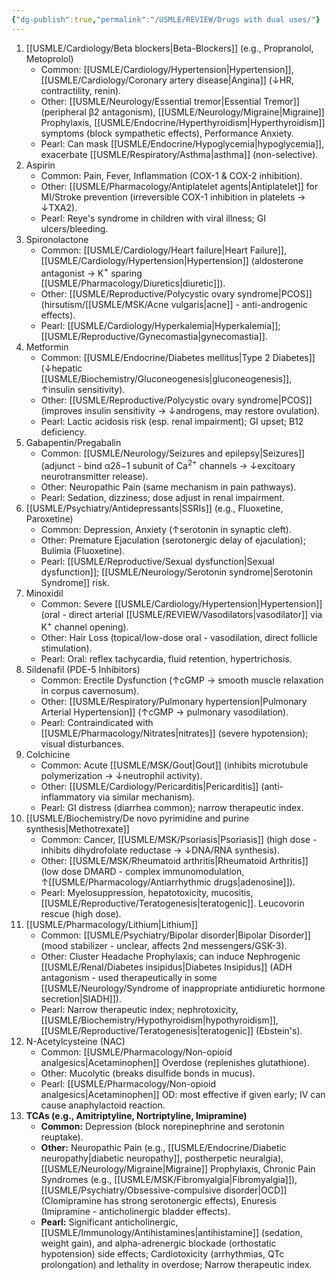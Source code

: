 ```yaml
---
{"dg-publish":true,"permalink":"/USMLE/REVIEW/Drugs with dual uses/"}
---
```


1. [[USMLE/Cardiology/Beta blockers\|Beta-Blockers]] (e.g., Propranolol, Metoprolol)
	* Common: [[USMLE/Cardiology/Hypertension\|Hypertension]], [[USMLE/Cardiology/Coronary artery disease\|Angina]] (↓HR, contractility, renin).
	* Other: [[USMLE/Neurology/Essential tremor\|Essential Tremor]] (peripheral β2​ antagonism), [[USMLE/Neurology/Migraine\|Migraine]] Prophylaxis, [[USMLE/Endocrine/Hyperthyroidism\|Hyperthyroidism]] symptoms (block sympathetic effects), Performance Anxiety.
	* Pearl: Can mask [[USMLE/Endocrine/Hypoglycemia\|hypoglycemia]], exacerbate [[USMLE/Respiratory/Asthma\|asthma]] (non-selective).
2. Aspirin
	* Common: Pain, Fever, Inflammation (COX-1 & COX-2 inhibition).
	* Other: [[USMLE/Pharmacology/Antiplatelet agents\|Antiplatelet]] for MI/Stroke prevention (irreversible COX-1 inhibition in platelets → ↓TXA2).
	* Pearl: Reye's syndrome in children with viral illness; GI ulcers/bleeding.
3. Spironolactone
	* Common: [[USMLE/Cardiology/Heart failure\|Heart Failure]], [[USMLE/Cardiology/Hypertension\|Hypertension]] (aldosterone antagonist → K$^+$ sparing [[USMLE/Pharmacology/Diuretics\|diuretic]]).
	* Other: [[USMLE/Reproductive/Polycystic ovary syndrome\|PCOS]] (hirsutism/[[USMLE/MSK/Acne vulgaris\|acne]] - anti-androgenic effects).
	* Pearl: [[USMLE/Cardiology/Hyperkalemia\|Hyperkalemia]]; [[USMLE/Reproductive/Gynecomastia\|gynecomastia]].
4. Metformin
	* Common: [[USMLE/Endocrine/Diabetes mellitus\|Type 2 Diabetes]] (↓hepatic [[USMLE/Biochemistry/Gluconeogenesis\|gluconeogenesis]], ↑insulin sensitivity).
	* Other: [[USMLE/Reproductive/Polycystic ovary syndrome\|PCOS]] (improves insulin sensitivity → ↓androgens, may restore ovulation).
	* Pearl: Lactic acidosis risk (esp. renal impairment); GI upset; B12 deficiency.
5. Gabapentin/Pregabalin
	* Common: [[USMLE/Neurology/Seizures and epilepsy\|Seizures]] (adjunct - bind α2​δ−1 subunit of Ca$^{2+}$ channels → ↓excitoary neurotransmitter release).
	* Other: Neuropathic Pain (same mechanism in pain pathways).
	* Pearl: Sedation, dizziness; dose adjust in renal impairment.
6. [[USMLE/Psychiatry/Antidepressants\|SSRIs]] (e.g., Fluoxetine, Paroxetine)
	* Common: Depression, Anxiety (↑serotonin in synaptic cleft).
	* Other: Premature Ejaculation (serotonergic delay of ejaculation); Bulimia (Fluoxetine).
	* Pearl: [[USMLE/Reproductive/Sexual dysfunction\|Sexual dysfunction]]; [[USMLE/Neurology/Serotonin syndrome\|Serotonin Syndrome]] risk.
7. Minoxidil
	* Common: Severe [[USMLE/Cardiology/Hypertension\|Hypertension]] (oral - direct arterial [[USMLE/REVIEW/Vasodilators\|vasodilator]] via K$^+$ channel opening).
	* Other: Hair Loss (topical/low-dose oral - vasodilation, direct follicle stimulation).
	* Pearl: Oral: reflex tachycardia, fluid retention, hypertrichosis.
8. Sildenafil (PDE-5 Inhibitors)
	* Common: Erectile Dysfunction (↑cGMP → smooth muscle relaxation in corpus cavernosum).
	* Other: [[USMLE/Respiratory/Pulmonary hypertension\|Pulmonary Arterial Hypertension]] (↑cGMP → pulmonary vasodilation).
	* Pearl: Contraindicated with [[USMLE/Pharmacology/Nitrates\|nitrates]] (severe hypotension); visual disturbances.
9. Colchicine
	* Common: Acute [[USMLE/MSK/Gout\|Gout]] (inhibits microtubule polymerization → ↓neutrophil activity).
	* Other: [[USMLE/Cardiology/Pericarditis\|Pericarditis]] (anti-inflammatory via similar mechanism).
	* Pearl: GI distress (diarrhea common); narrow therapeutic index.
10. [[USMLE/Biochemistry/De novo pyrimidine and purine synthesis\|Methotrexate]]
	* Common: Cancer, [[USMLE/MSK/Psoriasis\|Psoriasis]] (high dose - inhibits dihydrofolate reductase → ↓DNA/RNA synthesis).
	* Other: [[USMLE/MSK/Rheumatoid arthritis\|Rheumatoid Arthritis]] (low dose DMARD - complex immunomodulation, ↑[[USMLE/Pharmacology/Antiarrhythmic drugs\|adenosine]]).
	* Pearl: Myelosuppression, hepatotoxicity, mucositis, [[USMLE/Reproductive/Teratogenesis\|teratogenic]]. Leucovorin rescue (high dose).
11. [[USMLE/Pharmacology/Lithium\|Lithium]]
	* Common: [[USMLE/Psychiatry/Bipolar disorder\|Bipolar Disorder]] (mood stabilizer - unclear, affects 2nd messengers/GSK-3).
	* Other: Cluster Headache Prophylaxis; can induce Nephrogenic [[USMLE/Renal/Diabetes insipidus\|Diabetes Insipidus]] (ADH antagonism - used therapeutically in some [[USMLE/Neurology/Syndrome of inappropriate antidiuretic hormone secretion\|SIADH]]).
	* Pearl: Narrow therapeutic index; nephrotoxicity, [[USMLE/Biochemistry/Hypothyroidism\|hypothyroidism]], [[USMLE/Reproductive/Teratogenesis\|teratogenic]] (Ebstein's).
12. N-Acetylcysteine (NAC)
	* Common: [[USMLE/Pharmacology/Non-opioid analgesics\|Acetaminophen]] Overdose (replenishes glutathione).
	* Other: Mucolytic (breaks disulfide bonds in mucus).
	* Pearl: [[USMLE/Pharmacology/Non-opioid analgesics\|Acetaminophen]] OD: most effective if given early; IV can cause anaphylactoid reaction.
13. **TCAs (e.g., Amitriptyline, Nortriptyline, Imipramine)**
    - **Common:** Depression (block norepinephrine and serotonin reuptake).
    - **Other:** Neuropathic Pain (e.g., [[USMLE/Endocrine/Diabetic neuropathy\|diabetic neuropathy]], postherpetic neuralgia), [[USMLE/Neurology/Migraine\|Migraine]] Prophylaxis, Chronic Pain Syndromes (e.g., [[USMLE/MSK/Fibromyalgia\|Fibromyalgia]]), [[USMLE/Psychiatry/Obsessive-compulsive disorder\|OCD]] (Clomipramine has strong serotonergic effects), Enuresis (Imipramine - anticholinergic bladder effects).
    - **Pearl:** Significant anticholinergic, [[USMLE/Immunology/Antihistamines\|antihistamine]] (sedation, weight gain), and alpha-adrenergic blockade (orthostatic hypotension) side effects; Cardiotoxicity (arrhythmias, QTc prolongation) and lethality in overdose; Narrow therapeutic index.